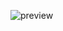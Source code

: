 ![preview](https://github.com/VLukashenko1/GeoMarker-Hub/assets/46008693/cda6bd64-36bc-485d-8a80-68e936ad1f94)
